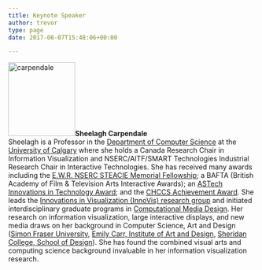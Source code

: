 ```yaml
---
title: Keynote Speaker
author: trevor
type: page
date: 2017-06-07T15:48:06+00:00

---
```

<a href="http://dataphys.org/workshops/dis17/wp-content/uploads/sites/5/2017/06/carpendale.jpg" rel="" target="" title=""><img loading="lazy" decoding="async" alt="carpendale" class="size-full wp-image-57 float-right" height="150" src="http://dataphys.org/workshops/dis17/wp-content/uploads/sites/5/2017/06/carpendale.jpg" title="" width="136" /></a><span style="font-size:14px"><strong>Sheelagh Carpendale</strong></span>  
Sheelagh is a Professor in the <a class="urllink" href="http://www.cpsc.ucalgary.ca" rel="nofollow">Department of Computer Science</a> at the <a class="urllink" href="http://www.ucalgary.ca" rel="nofollow">University of Calgary</a> where she holds a Canada Research Chair in Information Visualization and NSERC/AITF/SMART Technologies Industrial Research Chair in Interactive Technologies. She has received many awards including the <a class="urllink" href="http://www.nserc-crsng.gc.ca/Prizes-Prix/Steacie-Steacie/Profiles-Profils/Carpendale-Carpendale_eng.asp" rel="nofollow">E.W.R. NSERC STEACIE Memorial Fellowship</a>; a BAFTA (British Academy of Film & Television Arts Interactive Awards); an <a class="urllink" href="http://astech.ca/awardee/2013-ict-carpendale-dr-sheelagh" rel="nofollow">ASTech Innovations in Technology Award</a>; and the <a class="urllink" href="http://www.cs.ubc.ca/%7Eksbooth/gi/archive/achvmnt2013.html" rel="nofollow">CHCCS Achievement Award</a>. She leads the <a class="urllink" href="http://innovis.cpsc.ucalgary.ca" rel="nofollow">Innovatio</a><a class="urllink" href="http://innovis.cpsc.ucalgary.ca" rel="nofollow">ns in Visualization (InnoVis) research group</a> and initiated interdisciplinary graduate programs in <a class="urllink" href="http://www.ucalgary.ca/cmd/" rel="nofollow">Computational Media Design</a>. Her research on information visualization, large interactive displays, and new media draws on her background in Computer Science, Art and Design (<a class="urllink" href="http://www.sfu.ca/" rel="nofollow">Simon Fraser University</a>, <a class="urllink" href="http://www.eciad.bc.ca/eciadMain/" rel="nofollow">Emily Carr, Institute of Art and Design</a>, <a class="urllink" href="http://www.sheridanc.on.ca/" rel="nofollow">Sheridan College, School of Design</a>). She has found the combined visual arts and computing science background invaluable in her information visualization research.